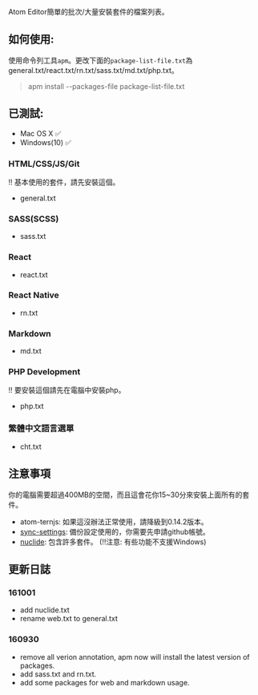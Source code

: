 Atom Editor簡單的批次/大量安裝套件的檔案列表。

## 如何使用:

使用命令列工具`apm`。更改下面的`package-list-file.txt`為general.txt/react.txt/rn.txt/sass.txt/md.txt/php.txt。

> apm install --packages-file package-list-file.txt

## 已測試:

- Mac OS X ✅
- Windows(10) ✅

### HTML/CSS/JS/Git

!! 基本使用的套件，請先安裝這個。

- general.txt

### SASS(SCSS)

- sass.txt

### React

- react.txt

### React Native

- rn.txt

### Markdown

- md.txt

### PHP Development

!! 要安裝這個請先在電腦中安裝php。

- php.txt

### 繁體中文語言選單

- cht.txt

## 注意事項

你的電腦需要超過400MB的空間，而且這會花你15~30分來安裝上面所有的套件。

- atom-ternjs: 如果這沒辦法正常使用，請降級到0.14.2版本。
- [sync-settings](https://atom.io/packages/sync-settings): 備份設定使用的，你需要先申請github帳號。
- [nuclide](https://atom.io/packages/nuclide): 包含許多套件。 (!!注意: 有些功能不支援Windows)

## 更新日誌

### 161001

- add nuclide.txt
- rename web.txt to general.txt

### 160930

- remove all verion annotation, apm now will install the latest version of packages.
- add sass.txt and rn.txt.
- add some packages for web and markdown usage.
